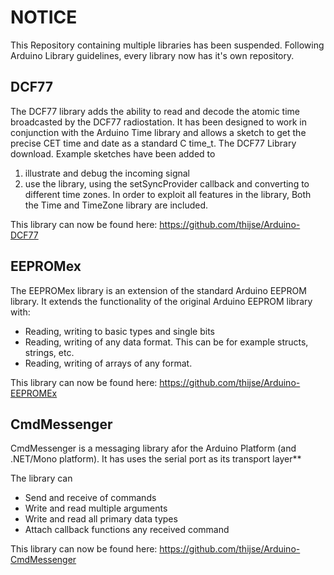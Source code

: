 # NOTICE 

This Repository containing multiple libraries  has been suspended. Following Arduino Library guidelines, every library now has it's own repository.

## DCF77

The DCF77 library adds the ability to read and decode the atomic time broadcasted by the 
DCF77 radiostation. It has been designed to work in conjunction with the Arduino Time 
library and allows a sketch to get the precise CET time and date as a standard C time_t.
The DCF77 Library download. Example sketches have been added to 
1) illustrate and debug the incoming signal 
2) use the library, using the setSyncProvider callback and converting to different 
   time zones. In order to exploit all features in the library, Both the Time and 
   TimeZone library are included.
   
This library can now be found here: https://github.com/thijse/Arduino-DCF77
   
   
## EEPROMex

The EEPROMex library is an extension of the standard Arduino EEPROM library. It extends the functionality of the original Arduino EEPROM library with:

- Reading, writing to basic types and single bits
- Reading, writing of any data format. This can be for example structs, strings, etc.
- Reading, writing of arrays of any format.  

This library can now be found here: https://github.com/thijse/Arduino-EEPROMEx


## CmdMessenger 

CmdMessenger is a messaging library afor the Arduino Platform (and .NET/Mono platform). It has uses the serial port as its transport layer** 

The library can

- Send and receive of commands 
- Write and read multiple arguments
- Write and read all primary data types
- Attach callback functions any received command

This library can now be found here: https://github.com/thijse/Arduino-CmdMessenger
